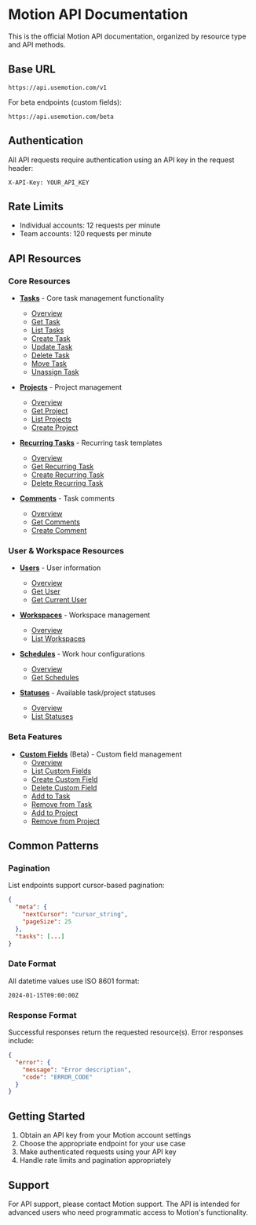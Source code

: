 # Motion API Documentation

This is the official Motion API documentation, organized by resource type and API methods.

## Base URL

```
https://api.usemotion.com/v1
```

For beta endpoints (custom fields):
```
https://api.usemotion.com/beta
```

## Authentication

All API requests require authentication using an API key in the request header:

```
X-API-Key: YOUR_API_KEY
```

## Rate Limits

- Individual accounts: 12 requests per minute
- Team accounts: 120 requests per minute

## API Resources

### Core Resources

- **[Tasks](./tasks/)** - Core task management functionality
  - [Overview](./tasks/README.md)
  - [Get Task](./tasks/get-task.md)
  - [List Tasks](./tasks/list-tasks.md)
  - [Create Task](./tasks/create-task.md)
  - [Update Task](./tasks/update-task.md)
  - [Delete Task](./tasks/delete-task.md)
  - [Move Task](./tasks/move-task.md)
  - [Unassign Task](./tasks/unassign-task.md)

- **[Projects](./projects/)** - Project management
  - [Overview](./projects/README.md)
  - [Get Project](./projects/get-project.md)
  - [List Projects](./projects/list-projects.md)
  - [Create Project](./projects/create-project.md)

- **[Recurring Tasks](./recurring-tasks/)** - Recurring task templates
  - [Overview](./recurring-tasks/README.md)
  - [Get Recurring Task](./recurring-tasks/get-recurring-task.md)
  - [Create Recurring Task](./recurring-tasks/create-recurring-task.md)
  - [Delete Recurring Task](./recurring-tasks/delete-recurring-task.md)

- **[Comments](./comments/)** - Task comments
  - [Overview](./comments/README.md)
  - [Get Comments](./comments/get-comments.md)
  - [Create Comment](./comments/create-comment.md)

### User & Workspace Resources

- **[Users](./users/)** - User information
  - [Overview](./users/README.md)
  - [Get User](./users/get-user.md)
  - [Get Current User](./users/get-current-user.md)

- **[Workspaces](./workspaces/)** - Workspace management
  - [Overview](./workspaces/README.md)
  - [List Workspaces](./workspaces/list-workspaces.md)

- **[Schedules](./schedules/)** - Work hour configurations
  - [Overview](./schedules/README.md)
  - [Get Schedules](./schedules/get-schedules.md)

- **[Statuses](./statuses/)** - Available task/project statuses
  - [Overview](./statuses/README.md)
  - [List Statuses](./statuses/list-statuses.md)

### Beta Features

- **[Custom Fields](./custom-fields/)** (Beta) - Custom field management
  - [Overview](./custom-fields/README.md)
  - [List Custom Fields](./custom-fields/list-custom-fields.md)
  - [Create Custom Field](./custom-fields/create-custom-field.md)
  - [Delete Custom Field](./custom-fields/delete-custom-field.md)
  - [Add to Task](./custom-fields/add-to-task.md)
  - [Remove from Task](./custom-fields/remove-from-task.md)
  - [Add to Project](./custom-fields/add-to-project.md)
  - [Remove from Project](./custom-fields/remove-from-project.md)

## Common Patterns

### Pagination

List endpoints support cursor-based pagination:

```json
{
  "meta": {
    "nextCursor": "cursor_string",
    "pageSize": 25
  },
  "tasks": [...]
}
```

### Date Format

All datetime values use ISO 8601 format:
```
2024-01-15T09:00:00Z
```

### Response Format

Successful responses return the requested resource(s). Error responses include:

```json
{
  "error": {
    "message": "Error description",
    "code": "ERROR_CODE"
  }
}
```

## Getting Started

1. Obtain an API key from your Motion account settings
2. Choose the appropriate endpoint for your use case
3. Make authenticated requests using your API key
4. Handle rate limits and pagination appropriately

## Support

For API support, please contact Motion support. The API is intended for advanced users who need programmatic access to Motion's functionality.
